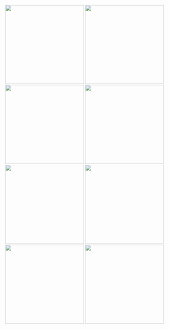 <p>
  <img src="https://github.com/shitalchauhan769/mirron_wall/assets/155465990/8ed7e464-dea9-45e8-9f01-b88ce82cb1ac"width="250""/>
  <img src="https://github.com/shitalchauhan769/mirron_wall/assets/155465990/11b11b94-7086-4525-98bd-7ec5dc00bba4"width="250""/>
  <img src="https://github.com/shitalchauhan769/mirron_wall/assets/155465990/43b021af-7ad4-451b-8361-3c9164955b11"width="250""/>
  <img src="https://github.com/shitalchauhan769/mirron_wall/assets/155465990/a51559fb-82d3-48fd-8521-40938a947cc5"width="250""/>
  <img src="https://github.com/shitalchauhan769/mirron_wall/assets/155465990/34ca6946-6f35-4469-85fe-323cd386dc15"width="250""/>
  <img src="https://github.com/shitalchauhan769/mirron_wall/assets/155465990/2fe6b783-bcb4-4d24-a11f-8003ee81851f"width="250""/>
  <img src="https://github.com/shitalchauhan769/mirron_wall/assets/155465990/4dc3db1e-af9a-4310-b38b-eaf7cab51b14"width="250""/>
  <img src="https://github.com/shitalchauhan769/mirron_wall/assets/155465990/cd18f470-b243-4ed0-82ad-2d3b3a8324bc"width="250""/>
</p>
